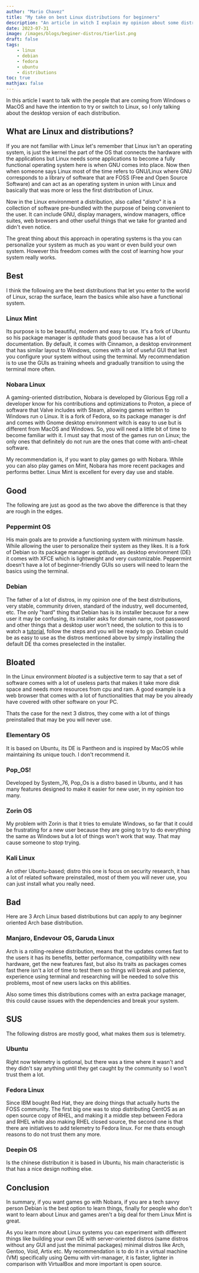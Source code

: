 ```yaml
---
author: "Mario Chavez"
title: "My take on best Linux distributions for beginners"
description: "An article in witch I explain my opinion about some distributions commonly categorized as beginner-friendly and give recommendations based on my experiences."
date: 2023-07-31
image: /images/blogs/beginer-distros/tierlist.png
draft: false
tags:
    - linux
    - debian
    - fedora
    - ubuntu
    - distributions
toc: true
mathjax: false
---
```


In this article I want to talk with the people that are coming from Windows o MacOS and have the intention to try or switch to Linux, so I only talking about the desktop version of each distribution.

## What are Linux and distributions?

If you are not familiar with Linux let's remember that Linux isn't an operating system, is just the kernel the part of the OS that connects the hardware with the applications but Linux needs some applications to become a fully functional operating system here is when GNU comes into place. Now then when someone says Linux most of the time refers to GNU/Linux where GNU corresponds to a library of software that are FOSS (Free and Open Source Software) and can act as an operating system in union with Linux and basically that was more or less the first distribution of Linux.

Now in the Linux environment a distribution, also called "*distro*" it is a collection of software pre-bundled with the purpose of being convenient to the user. It can include GNU, display managers, window managers, office suites, web browsers and other useful things that we take for granted and didn't even notice.

The great thing about this approach in operating systems is tha you can personalize your system as much as you want or even build your own system. However this freedom comes with the cost of learning how your system really works.

## Best

I think the following are the best distributions that let you enter to the world of Linux, scrap the surface, learn the basics while also have a functional system.

### Linux Mint

Its purpose is to be beautiful, modern and easy to use. It's a fork of Ubuntu so his package manager is *aptitude* thats good because has a lot of documentation. By default, it comes with Cinnamon, a desktop environment that has similar layout  to Windows, comes with a lot of useful GUI that lest you configure your system without using the terminal. My recommendation is to use the GUIs as training wheels and gradually transition to using the terminal more often.

### Nobara Linux

A gaming-oriented distribution, Nobara is developed by Glorious Egg roll a developer know for his contributions and optimizations to Proton, a piece of software that Valve includes with Steam, allowing games written to Windows run o Linux. It is a fork of Fedora, so its package manager is dnf and comes with Gnome desktop environment witch is easy to use but is different from MacOS and Windows. So, you will need a little bit of time to become familiar with it. I must say that most of the games run on Linux; the only ones that definitely do not run are the ones that come with anti-cheat software.

My recommendation is, if you want to play games go with Nobara. While you can also play games on Mint, Nobara has more recent packages and performs better.
Linux Mint is excellent for every day use and stable.

## Good

The following are just as good as the two above the difference is that they are rough in the edges.

### Peppermint OS

His main goals are to provide a functioning system with minimum hassle. While allowing the user to personalize their system as they likes. It is a fork of Debian so its package manager is *aptitude*, as desktop environment (DE) it comes with XFCE which is lightweight and very customizable. Peppermint doesn't have a lot of beginner-friendly GUIs so users will need to learn the basics using the terminal.

### Debian

The father of a lot of distros, in my opinion one of the best distributions, very stable, community driven, standard of the industry, well documented, etc. The only "hard" thing that Debian has is its installer because for a new user it may be confusing, its installer asks for domain name, root password and other things that a desktop user won't need, the solution to this is to watch a [tutorial](https://www.youtube.com/watch?v=omKFEhWJGYg&pp=ygUNSW5zdGFsIGRlYmlhbg%3D%3D "Tutorial from DistroTube"), follow the steps and you will be ready to go. Debian could be as easy to use as the distros mentioned above by simply installing the default DE tha comes preselected in the installer.

## Bloated

In the Linux environment *bloated* is a subjective term to say that a set of software comes with a lot of useless parts that makes it take more disk space and needs more resources from cpu and ram. A good example is a web browser that comes with a lot of functionalities that may be you already have covered with other software on your PC.

Thats the case for the next 3 distros, they come with a lot of things preinstalled that may be you will never use.

### Elementary OS

It is based on Ubuntu, its DE is Pantheon and is inspired by MacOS while maintaining its unique touch. I don't recommend it.

### Pop_OS!

Developed by System_76, Pop_Os is a distro based in Ubuntu, and it has many features designed to make it easier for new user, in my opinion too many.

### Zorin OS

My problem with Zorin is that it tries to emulate Windows, so far that it could be frustrating for a new user because they are going to try to do everything the same as Windows but a lot of things won't work that way. That may cause someone to stop trying.

### Kali Linux

An other Ubuntu-based; distro this one is focus on security research, it has a lot of related software preinstalled, most of them you will never use, you can just install what you really need.

## Bad

Here are 3 Arch Linux based distributions but can apply to any beginner oriented Arch base distribution.

### Manjaro, Endevour OS, Garuda Linux

Arch is a rolling-realese distribution, means that the updates comes fast to the users it has its benefits, better performance, compatibility with new hardware, get the new features fast, but also its traits as packages comes fast there isn't a lot of time to test them so things will break and patience, experience using terminal and researching will be needed to solve this problems, most of new users lacks on this abilities.

Also some times this distributions comes with an extra package manager, this could cause issues with the dependencies and break your system.

## SUS

The following distros are mostly good, what makes them *sus* is telemetry.

### Ubuntu

Right now telemetry is optional, but there was a time where it wasn't and they didn't say anything until they get caught by the community so I won't trust them a lot.

### Fedora Linux

Since IBM bought Red Hat, they are doing things that actually hurts the FOSS community. The first big one was to stop distributing CentOS as an open source copy of RHEL, and making it a middle step between Fedora and RHEL while also making RHEL closed source, the second one is that there are initiatives to add telemetry to Fedora linux. For me thats enough reasons to do not trust them any more.

### Deepin OS

Is the chinese distribution it is based in Ubuntu, his main characteristic is that has a nice design nothing else.

## Conclusion

In summary, if you want games go with Nobara, if you are a tech savvy person Debian is the best option to learn things, finally for people who don't want to learn about Linux and games aren't a big deal for them Linux Mint is great.

As you learn more about Linux systems you can experiment with different things like building your own DE with server-oriented distros (same distros without any GUI and just the minimal packages) minimal distros like Arch, Gentoo, Void, Artix etc. My recommendation is to do it in a virtual machine (VM) specifically using Qemu with virt-manager, it is faster, lighter in comparison with VirtualBox and more important is open source.

